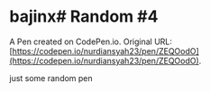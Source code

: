 # bajinx# Random #4

A Pen created on CodePen.io. Original URL: [https://codepen.io/nurdiansyah23/pen/ZEQOodO](https://codepen.io/nurdiansyah23/pen/ZEQOodO).

just some random pen
